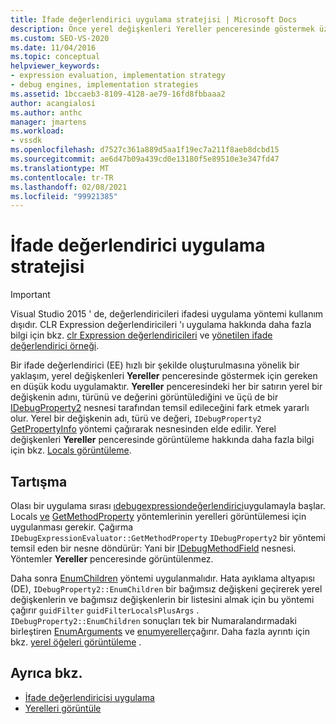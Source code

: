 ```yaml
---
title: İfade değerlendirici uygulama stratejisi | Microsoft Docs
description: Önce yerel değişkenleri Yereller penceresinde göstermek üzere kod uygulayarak bir ifade değerlendirici oluşturma stratejisi hakkında bilgi edinin.
ms.custom: SEO-VS-2020
ms.date: 11/04/2016
ms.topic: conceptual
helpviewer_keywords:
- expression evaluation, implementation strategy
- debug engines, implementation strategies
ms.assetid: 1bccaeb3-8109-4128-ae79-16fd8fbbaaa2
author: acangialosi
ms.author: anthc
manager: jmartens
ms.workload:
- vssdk
ms.openlocfilehash: d7527c361a889d5aa1f19ec7a211f8aeb8dcbd15
ms.sourcegitcommit: ae6d47b09a439cd0e13180f5e89510e3e347fd47
ms.translationtype: MT
ms.contentlocale: tr-TR
ms.lasthandoff: 02/08/2021
ms.locfileid: "99921385"
---
```

# <a name="expression-evaluator-implementation-strategy"></a>İfade değerlendirici uygulama stratejisi
> [!IMPORTANT]
> Visual Studio 2015 ' de, değerlendiricileri ifadesi uygulama yöntemi kullanım dışıdır. CLR Expression değerlendiricileri 'ı uygulama hakkında daha fazla bilgi için bkz. [clr Expression değerlendiricileri](https://github.com/Microsoft/ConcordExtensibilitySamples/wiki/CLR-Expression-Evaluators) ve [yönetilen ifade değerlendirici örneği](https://github.com/Microsoft/ConcordExtensibilitySamples/wiki/Managed-Expression-Evaluator-Sample).

 Bir ifade değerlendirici (EE) hızlı bir şekilde oluşturulmasına yönelik bir yaklaşım, yerel değişkenleri **Yereller** penceresinde göstermek için gereken en düşük kodu uygulamaktır. **Yereller** penceresindeki her bir satırın yerel bir değişkenin adını, türünü ve değerini görüntülediğini ve üçü de bir [IDebugProperty2](../../extensibility/debugger/reference/idebugproperty2.md) nesnesi tarafından temsil edileceğini fark etmek yararlı olur. Yerel bir değişkenin adı, türü ve değeri, `IDebugProperty2` [GetPropertyInfo](../../extensibility/debugger/reference/idebugproperty2-getpropertyinfo.md) yöntemi çağırarak nesnesinden elde edilir. Yerel değişkenleri **Yereller** penceresinde görüntüleme hakkında daha fazla bilgi için bkz. [Locals görüntüleme](../../extensibility/debugger/displaying-locals.md).

## <a name="discussion"></a>Tartışma
 Olası bir uygulama sırası [ıdebugexpressiondeğerlendirici](../../extensibility/debugger/reference/idebugexpressionevaluator.md)uygulamayla başlar. Locals [ve](../../extensibility/debugger/reference/idebugexpressionevaluator-parse.md) [GetMethodProperty](../../extensibility/debugger/reference/idebugexpressionevaluator-getmethodproperty.md) yöntemlerinin yerelleri görüntülemesi için uygulanması gerekir. Çağırma `IDebugExpressionEvaluator::GetMethodProperty` `IDebugProperty2` bir yöntemi temsil eden bir nesne döndürür: Yani bir [IDebugMethodField](../../extensibility/debugger/reference/idebugmethodfield.md) nesnesi. Yöntemler **Yereller** penceresinde görüntülenmez.

 Daha sonra [EnumChildren](../../extensibility/debugger/reference/idebugproperty2-enumchildren.md) yöntemi uygulanmalıdır. Hata ayıklama altyapısı (DE), `IDebugProperty2::EnumChildren` bir bağımsız değişkeni geçirerek yerel değişkenlerin ve bağımsız değişkenlerin bir listesini almak için bu yöntemi çağırır `guidFilter` `guidFilterLocalsPlusArgs` . `IDebugProperty2::EnumChildren` sonuçları tek bir Numaralandırmadaki birleştiren [EnumArguments](../../extensibility/debugger/reference/idebugmethodfield-enumarguments.md) ve [enumyereller](../../extensibility/debugger/reference/idebugmethodfield-enumlocals.md)çağırır. Daha fazla ayrıntı için bkz. [yerel öğeleri görüntüleme](../../extensibility/debugger/displaying-locals.md) .

## <a name="see-also"></a>Ayrıca bkz.
- [İfade değerlendiricisi uygulama](../../extensibility/debugger/implementing-an-expression-evaluator.md)
- [Yerelleri görüntüle](../../extensibility/debugger/displaying-locals.md)

